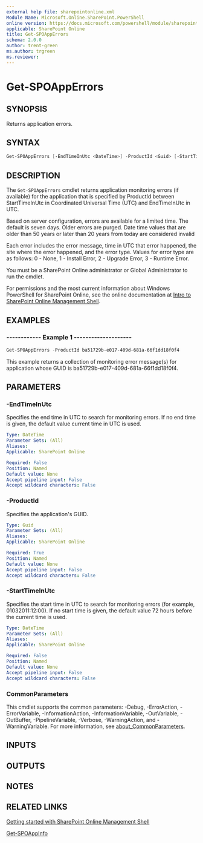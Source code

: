 ```yaml
---
external help file: sharepointonline.xml
Module Name: Microsoft.Online.SharePoint.PowerShell
online version: https://docs.microsoft.com/powershell/module/sharepoint-online/get-spoapperrors
applicable: SharePoint Online
title: Get-SPOAppErrors
schema: 2.0.0
author: trent-green
ms.author: trgreen
ms.reviewer:
---
```


# Get-SPOAppErrors

## SYNOPSIS

Returns application errors.

## SYNTAX

```powershell
Get-SPOAppErrors [-EndTimeInUtc <DateTime>] -ProductId <Guid> [-StartTimeInUtc <DateTime>] [<CommonParameters>]
```

## DESCRIPTION

The `Get-SPOAppErrors` cmdlet returns application monitoring errors (if available) for the application that is specified by ProductId between StartTimeInUtc in Coordinated Universal Time (UTC) and EndTimeInUtc in UTC.

Based on server configuration, errors are available for a limited time.
The default is seven days.
Older errors are purged.
Date time values that are older than 50 years or later than 20 years from today are considered invalid

Each error includes the error message, time in UTC that error happened, the site where the error happened, and the error type.
Values for error type are as follows: 0 - None, 1 - Install Error, 2 - Upgrade Error, 3 - Runtime Error.

You must be a SharePoint Online administrator or Global Administrator to run the cmdlet.

For permissions and the most current information about Windows PowerShell for SharePoint Online, see the online documentation at [Intro to SharePoint Online Management Shell](https://docs.microsoft.com/powershell/sharepoint/sharepoint-online/introduction-sharepoint-online-management-shell?view=sharepoint-ps).

## EXAMPLES

### ------------ Example 1 --------------------

```powershell
Get-SPOAppErrors -ProductId ba51729b-e017-409d-681a-66f1dd18f0f4
```

This example returns a collection of monitoring error message(s) for application whose GUID is ba51729b-e017-409d-681a-66f1dd18f0f4.

## PARAMETERS

### -EndTimeInUtc

Specifies the end time in UTC to search for monitoring errors. If no end time is given, the default value current time in UTC is used.

```yaml
Type: DateTime
Parameter Sets: (All)
Aliases:
Applicable: SharePoint Online

Required: False
Position: Named
Default value: None
Accept pipeline input: False
Accept wildcard characters: False
```

### -ProductId

Specifies the application's GUID.

```yaml
Type: Guid
Parameter Sets: (All)
Aliases:
Applicable: SharePoint Online

Required: True
Position: Named
Default value: None
Accept pipeline input: False
Accept wildcard characters: False
```

### -StartTimeInUtc

Specifies the start time in UTC to search for monitoring errors (for example, 01032011:12:00). If no start time is given, the default value 72 hours before the current time is used.

```yaml
Type: DateTime
Parameter Sets: (All)
Aliases:
Applicable: SharePoint Online

Required: False
Position: Named
Default value: None
Accept pipeline input: False
Accept wildcard characters: False
```

### CommonParameters

This cmdlet supports the common parameters: -Debug, -ErrorAction, -ErrorVariable, -InformationAction, -InformationVariable, -OutVariable, -OutBuffer, -PipelineVariable, -Verbose, -WarningAction, and -WarningVariable. For more information, see [about_CommonParameters](https://go.microsoft.com/fwlink/?LinkID=113216).

## INPUTS

## OUTPUTS

## NOTES

## RELATED LINKS

[Getting started with SharePoint Online Management Shell](https://docs.microsoft.com/powershell/sharepoint/sharepoint-online/connect-sharepoint-online?view=sharepoint-ps)

[Get-SPOAppInfo](Get-SPOAppInfo.md)
